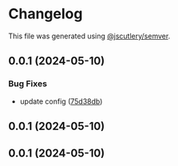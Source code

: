 # Changelog

This file was generated using [@jscutlery/semver](https://github.com/jscutlery/semver).

## 0.0.1 (2024-05-10)


### Bug Fixes

* update config ([75d38db](https://github.com/CIRI2-s6/ciri2-app/commit/75d38db59f583ea3f0f95b0fd5febd412e3d7905))

## 0.0.1 (2024-05-10)

## 0.0.1 (2024-05-10)
